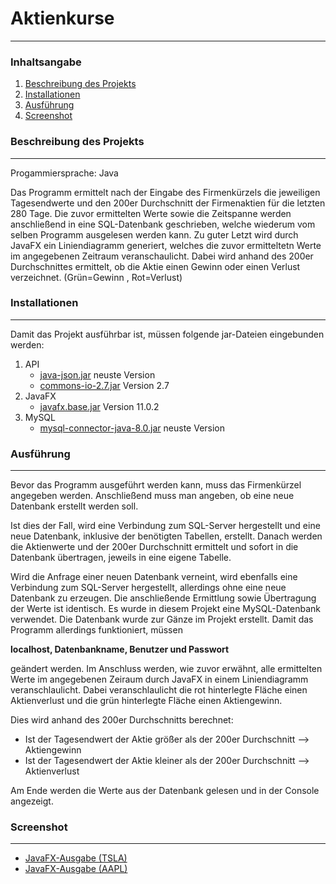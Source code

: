 # Aktienkurse
***
### Inhaltsangabe
1. [Beschreibung des Projekts](#beschreibungdesprojekts)
2. [Installationen](#installationen)
3. [Ausführung](#ausführung)
4. [Screenshot](#screenshot)

### Beschreibung des Projekts
***
Progammiersprache: Java

Das Programm ermittelt nach der Eingabe des Firmenkürzels die jeweiligen Tagesendwerte und den 200er Durchschnitt der Firmenaktien für die letzten 280 Tage. 
Die zuvor ermittelten Werte sowie die Zeitspanne werden anschließend in eine SQL-Datenbank geschrieben, welche wiederum vom selben Programm ausgelesen werden kann.
Zu guter Letzt wird durch JavaFX ein Liniendiagramm generiert, welches die zuvor ermitteltetn Werte im angegebenen Zeitraum veranschaulicht.
Dabei wird anhand des 200er Durchschnittes ermittelt, ob die Aktie einen Gewinn oder einen Verlust verzeichnet. (Grün=Gewinn , Rot=Verlust) 

### Installationen
***
Damit das Projekt ausführbar ist, müssen folgende jar-Dateien eingebunden werden:
1. API
    * [java-json.jar](https://jar-download.com/artifacts/org.json) neuste Version
    * [commons-io-2.7.jar](http://commons.apache.org/proper/commons-io/) Version 2.7
2. JavaFX
    * [javafx.base.jar](https://gluonhq.com/products/javafx/) Version 11.0.2
3. MySQL
    * [mysql-connector-java-8.0.jar](https://dev.mysql.com/downloads/windows/installer/8.0.html) neuste Version

### Ausführung
***
Bevor das Programm ausgeführt werden kann, muss das Firmenkürzel angegeben werden. Anschließend muss man angeben, ob eine neue Datenbank erstellt werden soll.

Ist dies der Fall, wird eine Verbindung zum SQL-Server hergestellt und eine neue Datenbank, inklusive der benötigten Tabellen, erstellt. Danach werden die Aktienwerte 
und der 200er Durchschnitt ermittelt und sofort in die Datenbank übertragen, jeweils in eine eigene Tabelle.

Wird die Anfrage einer neuen Datenbank verneint, wird ebenfalls eine Verbindung zum SQL-Server hergestellt, allerdings ohne eine neue Datenbank zu erzeugen. Die anschließende 
Ermittlung sowie Übertragung der Werte ist identisch. Es wurde in diesem Projekt eine MySQL-Datenbank verwendet. Die Datenbank wurde zur Gänze im Projekt erstellt. 
Damit das Programm allerdings funktioniert, müssen 

**localhost, Datenbankname, Benutzer und Passwort**

geändert werden.
Im Anschluss werden, wie zuvor erwähnt, alle ermittelten Werte im angegebenen Zeiraum durch JavaFX in einem Liniendiagramm veranschlaulicht. Dabei veranschlaulicht die rot
hinterlegte Fläche einen Aktienverlust und die grün hinterlegte Fläche einen Aktiengewinn. 

Dies wird anhand des 200er Durchschnitts berechnet:

* Ist der Tagesendwert der Aktie größer als der 200er Durchschnitt   -->  Aktiengewinn
* Ist der Tagesendwert der Aktie kleiner als der 200er Durchschnitt  -->  Aktienverlust
                                                                                    
Am Ende werden die Werte aus der Datenbank gelesen und in der Console angezeigt.

### Screenshot
***
* [JavaFX-Ausgabe (TSLA)](https://github.com/SimonHauser12/Github/tree/master/4.Klasse/SWP_Normal/Projekte/Projekt2/Aktienkurs/JavaFX_Rubner_TSLA.PNG?raw=true)
* [JavaFX-Ausgabe (AAPL)](https://github.com/SimonHauser12/Github/tree/master/4.Klasse/SWP_Normal/Projekte/Projekt2/Aktienkurs/JavaFX_Rubner_AAPL.PNG?raw=true)
